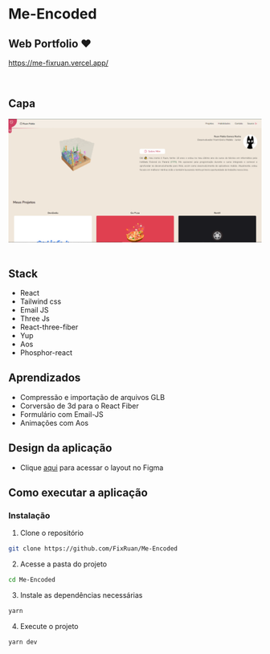 # Me-Encoded

## Web Portfolio ❤
https://me-fixruan.vercel.app/

<br />

## Capa

<img src="./Capa.png" /> <br/> <br/>

## Stack

- React
- Tailwind css
- Email JS
- Three Js
- React-three-fiber
- Yup
- Aos
- Phosphor-react

## Aprendizados

- Compressão e importação de arquivos GLB
- Corversão de 3d para o React Fiber
- Formulário com Email-JS
- Animações com Aos

## Design da aplicação

- Clique [aqui](https://www.figma.com/file/jvyXTY1oTe0KZqadBthS4q/Port?node-id=0%3A1) para acessar o layout no Figma

## Como executar a aplicação

### Instalação

1. Clone o repositório

```bash
git clone https://github.com/FixRuan/Me-Encoded
```

2. Acesse a pasta do projeto

```bash
cd Me-Encoded
```

3. Instale as dependências necessárias

```bash
yarn
```

4. Execute o projeto

```bash
yarn dev
```

